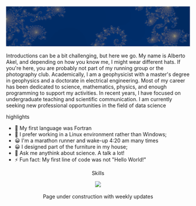 ![Banner](https://github.com/albertoakel/albertoakel/blob/main/perfil1_albertoakel.PNG)

Introductions can be a bit challenging, but here we go. My name is Alberto Akel, and depending on how you know me, I might wear different hats. If you're here, you are probably not part of my running group or the photography club. Academically, I am a geophysicist with a master's degree in geophysics and a doctorate in electrical engineering. Most of my career has been dedicated to science, mathematics, physics, and enough programming to support my activities. In recent years, I have focused on undergraduate teaching and scientific communication. I am currently seeking new professional opportunities in the field of data science

highlights 
- 🌱 My first language was Fortran
- 🔭 I prefer working in a Linux environment rather than Windows;
- 😀 I'm a marathon runner and wake-up 4:20 am many times
- 😀 I designed part of the furniture in my house;
- 💬 Ask me anythink about science. A talk a lot!
- ⚡ Fun fact: My first line of code was not "Hello World!"


<p align="center">  
Skills
</p>  
<p align="center"> 
  <a href="https://skillicons.dev">
    <img src="https://skillicons.dev/icons?i=github,anaconda,py,,matlab,fortran,ubuntu,latex&theme=light" />
  </a>
</p>

<p align="center">  
Page under construction with weekly updates
</p> 
